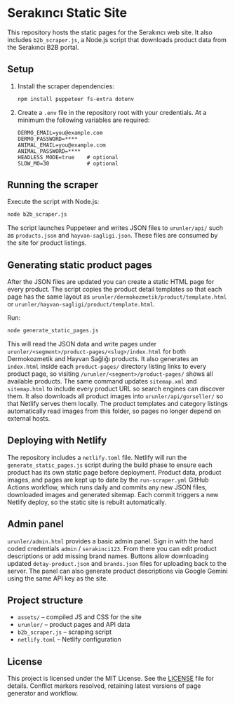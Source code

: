 # Serakıncı Static Site

This repository hosts the static pages for the Serakıncı web site. It also includes
`b2b_scraper.js`, a Node.js script that downloads product data from the
Serakıncı B2B portal.

## Setup

1. Install the scraper dependencies:
   ```bash
   npm install puppeteer fs-extra dotenv
   ```
2. Create a `.env` file in the repository root with your credentials. At a
minimum the following variables are required:
   ```
   DERMO_EMAIL=you@example.com
   DERMO_PASSWORD=****
   ANIMAL_EMAIL=you@example.com
   ANIMAL_PASSWORD=****
   HEADLESS_MODE=true    # optional
   SLOW_MO=30            # optional
   ```

## Running the scraper

Execute the script with Node.js:

```bash
node b2b_scraper.js
```

The script launches Puppeteer and writes JSON files to `urunler/api/` such as
`products.json` and `hayvan-sagligi.json`. These files are consumed by the site
for product listings.

## Generating static product pages

After the JSON files are updated you can create a static HTML page for every
product. The script copies the product detail templates so that each page has
the same layout as `urunler/dermokozmetik/product/template.html` or
`urunler/hayvan-sagligi/product/template.html`.

Run:

```bash
node generate_static_pages.js
```

This will read the JSON data and write pages under
`urunler/<segment>/product-pages/<slug>/index.html` for both Dermokozmetik and
Hayvan Sağlığı products. It also generates an `index.html` inside each
`product-pages/` directory listing links to every product page, so visiting
`/urunler/<segment>/product-pages/` shows all available products.
The same command updates `sitemap.xml` and `sitemap.html` to include every
product URL so search engines can discover them. It also downloads all product
images into `urunler/api/gorseller/` so that Netlify serves them locally.
The product templates and category listings automatically read images from this
folder, so pages no longer depend on external hosts.

## Deploying with Netlify

The repository includes a `netlify.toml` file. Netlify will run the
`generate_static_pages.js` script during the build phase to ensure each product
has its own static page before deployment. Product data, product images, and
pages are kept up to date by the `run-scraper.yml` GitHub Actions workflow,
which runs daily and commits any new JSON files, downloaded images and
generated sitemap. Each commit triggers a new Netlify deploy, so the static site
is rebuilt automatically.

## Admin panel

`urunler/admin.html` provides a basic admin panel. Sign in with the hard coded
credentials `admin` / `serakinci123`. From there you can edit product
descriptions or add missing brand names. Buttons allow downloading updated
`detay-product.json` and `brands.json` files for uploading back to the server.
The panel can also generate product descriptions via Google Gemini using the
same API key as the site.

## Project structure

- `assets/` – compiled JS and CSS for the site
- `urunler/` – product pages and API data
- `b2b_scraper.js` – scraping script
- `netlify.toml` – Netlify configuration

## License

This project is licensed under the MIT License. See the [LICENSE](LICENSE)
file for details.
Conflict markers resolved, retaining latest versions of page generator and workflow.
